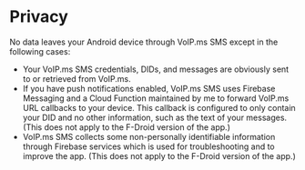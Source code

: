 # Privacy #

No data leaves your Android device through VoIP.ms SMS except in the following cases:
* Your VoIP.ms SMS credentials, DIDs, and messages are obviously sent to or retrieved from VoIP.ms.
* If you have push notifications enabled, VoIP.ms SMS uses Firebase Messaging and a Cloud Function maintained by me to forward VoIP.ms URL callbacks to your device. This callback is configured to only contain your DID and no other information, such as the text of your messages. (This does not apply to the F-Droid version of the app.)
* VoIP.ms SMS collects some non-personally identifiable information through Firebase services which is used for troubleshooting and to improve the app. (This does not apply to the F-Droid version of the app.)
